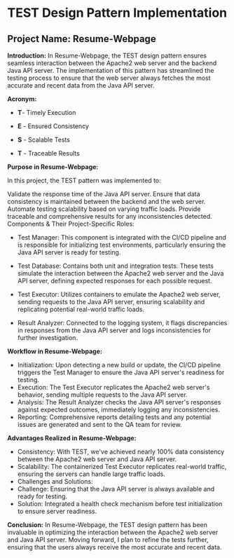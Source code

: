 # TEST Design Pattern Implementation

## Project Name: Resume-Webpage

**Introduction:**
In Resume-Webpage, the TEST design pattern ensures seamless interaction between the Apache2 web server and the backend
Java API server. The implementation of this pattern has streamlined the testing process to ensure that the web server
always fetches the most accurate and recent data from the Java API server.

**Acronym:**

* **T**- Timely Execution

* **E** - Ensured Consistency

* **S** - Scalable Tests

* **T** - Traceable Results

**Purpose in Resume-Webpage:**

In this project, the TEST pattern was implemented to:

Validate the response time of the Java API server.
Ensure that data consistency is maintained between the backend and the web server.
Automate testing scalability based on varying traffic loads.
Provide traceable and comprehensive results for any inconsistencies detected.
Components & Their Project-Specific Roles:

* Test Manager: This component is integrated with the CI/CD pipeline and is responsible for initializing test
  environments, particularly ensuring the Java API server is ready for testing.

* Test Database: Contains both unit and integration tests. These tests simulate the interaction between the Apache2 web
  server and the Java API server, defining expected responses for each possible request.

* Test Executor: Utilizes containers to emulate the Apache2 web server, sending requests to the Java API server,
  ensuring scalability and replicating potential real-world traffic loads.

* Result Analyzer: Connected to the logging system, it flags discrepancies in responses from the Java API server and
  logs inconsistencies for further investigation.

**Workflow in Resume-Webpage:**

* Initialization: Upon detecting a new build or update, the CI/CD pipeline triggers the Test Manager to ensure the Java
  API server's readiness for testing.
* Execution: The Test Executor replicates the Apache2 web server's behavior, sending multiple requests to the Java API
  server.
* Analysis: The Result Analyzer checks the Java API server's responses against expected outcomes, immediately logging
  any inconsistencies.
* Reporting: Comprehensive reports detailing tests and any potential issues are generated and sent to the QA team for
  review.

**Advantages Realized in Resume-Webpage:**

* Consistency: With TEST, we've achieved nearly 100% data consistency between the Apache2 web server and Java API
  server.
* Scalability: The containerized Test Executor replicates real-world traffic, ensuring the servers can handle large
  traffic loads.
* Challenges and Solutions:
* Challenge: Ensuring that the Java API server is always available and ready for testing.
* Solution: Integrated a health check mechanism before test initialization to ensure server readiness.

**Conclusion:**
In Resume-Webpage, the TEST design pattern has been invaluable in optimizing the interaction between the Apache2 web
server and Java API server. Moving forward, I plan to refine the tests further, ensuring that the users always receive
the most accurate and recent data.

